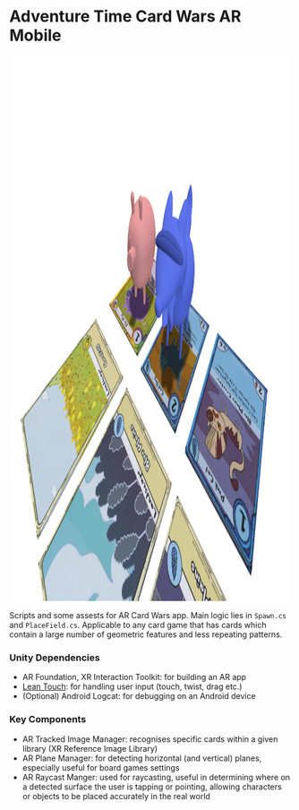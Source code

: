 # Adventure Time Card Wars AR Mobile

<img width="1695" height="974" alt="card_wars_ar" src="card_wars_ar.png" />


Scripts and some assests for AR Card Wars app. Main logic lies in `Spawn.cs` and `PlaceField.cs`. Applicable to any card game that has cards which contain a large number of geometric features and less repeating patterns. 

### Unity Dependencies
- AR Foundation, XR Interaction Toolkit: for building an AR app
- [Lean Touch](https://assetstore.unity.com/packages/tools/input-management/lean-touch-30111?srsltid=AfmBOoou-D_XLGJWugq6Konomy5zWdfGUn_sKqNZfKH09ZNetlQv23rY): for handling user input (touch, twist, drag etc.)
- (Optional) Android Logcat: for debugging on an Android device

### Key Components
- AR Tracked Image Manager: recognises specific cards within a given library (XR Reference Image Library) 
- AR Plane Manager: for detecting horizontal (and vertical) planes, especially useful for board games settings
- AR Raycast Manger: used for raycasting, useful in determining where on a detected surface the user is tapping or pointing, allowing characters or objects to be placed accurately in the real world  
